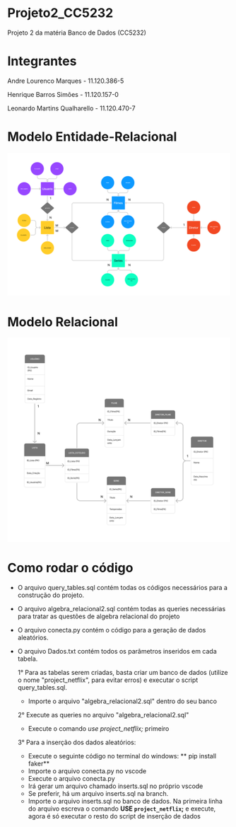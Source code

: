 # Projeto2_CC5232
Projeto 2 da matéria Banco de Dados (CC5232)


# Integrantes 
Andre Lourenco Marques - 11.120.386-5

Henrique Barros Simões - 11.120.157-0

Leonardo Martins Qualharello - 11.120.470-7

# Modelo Entidade-Relacional

![Modelo Entidade-Relacional](MER2.png)

# Modelo Relacional

![Modelo Relacional](MR2.png)

# Como rodar o código 

  - O arquivo query_tables.sql contém todas os códigos necessários para a construção do projeto.
  - O arquivo algebra_relacional2.sql contém todas as queries necessárias para tratar as questões de algebra relacional do projeto 
  - O arquivo conecta.py contém o código para a geração de dados aleatórios.
  - O arquivo Dados.txt contém todos os parâmetros inseridos em cada tabela.
    

    1° Para as tabelas serem criadas, basta criar um banco de dados (utilize o nome "project_netflix", para evitar erros) e executar o script query_tables.sql.
      - Importe o arquivo "algebra_relacional2.sql" dentro do seu banco
      
    2° Execute as queries no arquivo "algebra_relacional2.sql"
      - Execute o comando *use project_netflix;* primeiro
    
    3° Para a inserção dos dados aleatórios:
      - Execute o seguinte código no terminal do windows: ** pip install faker**
      - Importe o arquivo conecta.py no vscode
      - Execute o arquivo conecta.py
      - Irá gerar um arquivo chamado inserts.sql no próprio vscode
      - Se preferir, há um arquivo inserts.sql na branch.
      - Importe o arquivo inserts.sql no banco de dados. Na primeira linha do arquivo escreva o comando **USE `project_netflix`;** e execute, agora é só executar o resto do script de inserção de dados
      

    
  



